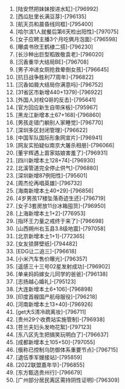 
1. [陆安然把妹妹按进水缸]-[796992]
1. [西瓜肚里长满豆芽]-[796135]
1. [航天员和晨昏线同框]-[795400]
1. [哈尔滨1人就餐后第6天检出阳性]-[797075]
1. [女子应聘主播3个月吃俩月泡面]-[796598]
1. [曝虞书欣王鹤棣二搭]-[796230]
1. [长沙种出巨型稻致敬袁老]-[796020]
1. [沉香重华大结局BE]-[796708]
1. [男子冲进女厕抢救晕倒女孩]-[796645]
1. [抗日战争胜利77周年]-[796822]
1. [沉香如屑大结局你满意吗]-[796752]
1. [31省区市新增440+1379]-[796922]
1. [外国人对栓Q哥的反击]-[795641]
1. [官方回应新生自带床板]-[795967]
1. [黑龙江新增本土67+168]-[796860]
1. [男孩走错门躺别人家睡觉]-[796770]
1. [深圳多区封闭管理]-[796622]
1. [中国军队国际形象网宣片]-[796941]
1. [网友实拍疑似南京大屠杀相册]-[796066]
1. [董宇辉遇上苗家姑娘害羞了]-[796931]
1. [四川新增本土128+74]-[796930]
1. [北溪管道完全停止供气]-[796880]
1. [深圳新增87例阳性]-[795601]
1. [周杰伦再唱英雄]-[796732]
1. [海南新增本土40+29]-[796856]
1. [4岁男孩17楼坠落奇迹生还]-[796719]
1. [女子3套房放11台冰箱囤货]-[796950]
1. [上海新增本土1+2]-[776953]
1. [指环王力量之戒终于来了]-[796698]
1. [山西朔州右玉县3.8级地震]-[797058]
1. [北京新增本土1+1]-[772365]
1. [女友锁屏壁纸]-[794482]
1. [EDG让二追三]-[796618]
1. [小米汽车售价曝光]-[796357]
1. [遥感三十三号02星发射成功]-[796902]
1. [单亲妈妈嫁女儿同学的爸爸]-[796138]
1. [志扬越心婚礼]-[795123]
1. [大连新增本土6+106]-[796898]
1. [印度首艘国产航母服役]-[796218]
1. [河南新增本土13+40]-[796926]
1. [get大S清冷疏离妆]-[796711]
1. [贵州29个收费站实施管制]-[796938]
1. [苍兰夫妇头发吻花絮]-[797123]
1. [东八区先生把搞笑玩明白了]-[796637]
1. [成都新增本土105+50]-[797055]
1. [俄称已控制乌防御体系重要节点]-[796715]
1. [退伍季军嫂接站]-[795859]
1. [2022联盟嘉年华]-[796855]
1. [东方甄选贵州行]-[796679]
1. [广州部分居民离区需持阴性证明]-[796309]